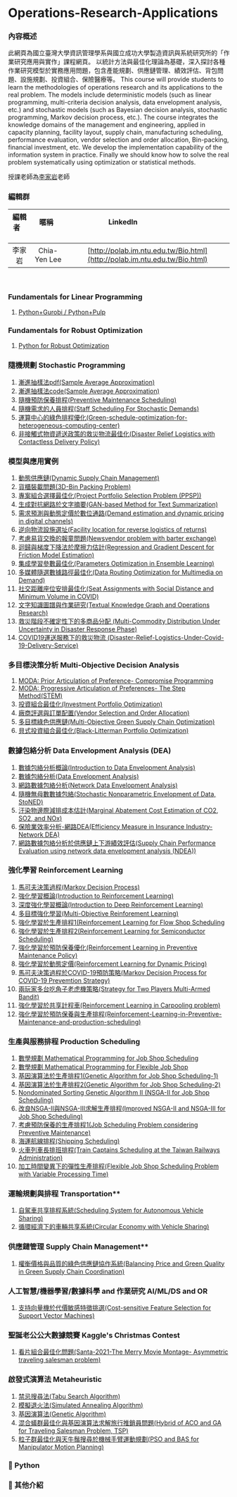 # Operations-Research-Applications

### **內容概述**

此網頁為國立臺灣大學資訊管理學系與國立成功大學製造資訊與系統研究所的「作業研究應用與實作」課程網頁。
以統計方法與最佳化理論為基礎，深入探討各種作業研究模型於實務應用問題，包含產能規劃、供應鏈管理、績效評估、背包問題、設施規劃、投資組合、保險醫療等。
This course will provide students to learn the methodologies of operations research and its applications to the real problem. The models include deterministic models (such as linear programming, multi-criteria decision analysis, data envelopment analysis, etc.) and stochastic models (such as Bayesian decision analysis, stochastic programming, Markov decision process, etc.). The course integrates the knowledge domains of the management and engineering, applied in capacity planning, facility layout, supply chain, manufacturing scheduling, performance evaluation, vendor selection and order allocation, Bin-packing, financial investment, etc. We develop the implementation capability of the information system in practice. Finally we should know how to solve the real problem systematically using optimization or statistical methods.

授課老師為[李家岩](http://polab.im.ntu.edu.tw/Bio.html)老師  

### **編輯群**    

| 編輯者       |    暱稱         |                      LinkedIn                                                            |
| :-----------:|:-----------:    |:---------------------------------------------------------------------------------------: |
| 李家岩       | Chia-Yen Lee    | [http://polab.im.ntu.edu.tw/Bio.html](http://polab.im.ntu.edu.tw/Bio.html)     
   

### **Fundamentals for Linear Programming** 
1. [Python+Gurobi / Python+Pulp](https://github.com/PO-LAB/Python-Gurobi-Pulp)

### **Fundamentals for Robust Optimization** 
1. [Python for Robust Optimization](https://github.com/cu2189191862/robust-model)

### **隨機規劃 Stochastic Programming** 
1. [漸進抽樣法pdf(Sample Average Approximation)](https://github.com/bmw2142/Stochastic-Programming/blob/master/Approximation%20and%20Sampling%20Method.pdf)
2. [漸進抽樣法code(Sample Average Approximation)](https://github.com/bmw2142/Stochastic-Programming/blob/master/Approximation%20and%20Sampling.ipynb)
3. [隨機預防保養排程(Preventive Maintenance Scheduling)](https://github.com/cu2189191862/ORA_final/blob/main/readme.pdf)
4. [隨機需求的人員排程(Staff Scheduling For Stochastic Demands)](https://s3131212.github.io/Staff-Scheduling-For-Stochastic-Demands/)
5. [運算中心的綠色排程優化(Green-schedule-optimization-for-heterogeneous-computing-center)](https://github.com/Bro-Chen-beep/Green-schedule-optimization-for-heterogeneous-computing-center)
6. [非接觸式物資遞送政策的救災物流最佳化(Disaster Relief Logistics with Contactless Delivery Policy)](https://github.com/Nana2929/ORA-modrl)

### **模型與應用實例**   
1. [動態供應鏈(Dynamic Supply Chain Management)](https://github.com/peng1055/Dynamic-Supply-Chain)
2. [貨櫃裝載問題(3D-Bin Packing Problem)](https://github.com/dasvision0212/3D-Bin-Packing-Problem-with-BRKGA)
3. [專案組合選擇最佳化(Project Portfolio Selection Problem (PPSP))](https://github.com/boboru/project_portfolio_selection_problem)
4. [生成對抗網路於文字摘要(GAN-based Method for Text Summarization)](https://github.com/lopeterlo/ORA_final)
5. [需求預測與動態定價於數位通路(Demand estimation and dynamic pricing in digital channels)](https://github.com/tingshan2859880/Operations-Research-Applications)
6. [逆向物流設施選址(Facility location for reverse logistics of returns)](https://github.com/HsiehYiJung/Applying-genetic-algorithm-to-the-problem-of-reverse-logistics-of-returns)
7. [考慮易貨交換的報童問題(Newsvendor problem with barter exchange)](https://github.com/shihzhibin/Operations-Research-Applications-and-Implementation)
8. [迴歸與梯度下降法於摩擦力估計(Regression and Gradient Descent for Friction Model Estimation)](https://github.com/effylee1006/Multiple-Linear-Regression-by-using-Gradient-Descent/blob/main/README.md)
9. [集成學習參數最佳化(Parameters Optimization in Ensemble Learning)](https://github.com/KevinLu43/ORAProject)
10. [多媒體隨選數據路徑最佳化(Data Routing Optimization for Multimedia on Demand)](https://github.com/Chiyu1999/MOD-optimal-data-routing-/blob/main/README.pdf)
11. [社交距離座位安排最佳化(Seat Assignments with Social Distance and Minimum Volume in COVID)](https://github.com/KaichiHuang/Seat-Assignments-With-Social-Distance-And-Minimum-Volume)
12. [文字知識圖譜與作業研究(Textual Knowledge Graph and Operations Research)](https://github.com/ZHIYAO1219/ORA_KG)
13. [救災階段不確定性下的多商品分配 (Multi-Commodity Distribution Under Uncertainty in Disaster Response Phase)](https://github.com/cxap871210/2023_ORA_TeamB)
14. [COVID19運送服務下的救災物流 (Disaster-Relief-Logistics-Under-Covid-19-Delivery-Service)](https://github.com/a868111817/Disaster-Relief-Logistics-Under-Covid-19-Delivery-Service)

### **多目標決策分析 Multi-Objective Decision Analysis** 
1. [MODA: Prior Articulation of Preference- Compromise Programming](https://github.com/Hoshey/Multi-Objective_Decision_Analysis_MODA_Prior_Articulation_of_Preferences_simple_tutorial)
2. [MODA: Progressive Articulation of Preferences- The Step Method(STEM)](https://github.com/rgib37190/Operating-System)
3. [投資組合最佳化(Investment Portfolio Optimization)](https://github.com/Ming-Xuan/GalaxyMing)
4. [廠商評選與訂單配置(Vendor Selection and Order Allocation)](https://github.com/maharanirizki/VSOA)
5. [多目標綠色供應鏈(Multi-Objective Green Supply Chain Optimization)](https://github.com/zxcvbnm30319/OR-Final-Project)
6. [貝式投資組合最佳化(Black-Litterman Portfolio Optimization)](https://github.com/chienhanwang/Portfolio-Optimization)

### **數據包絡分析 Data Envelopment Analysis (DEA)**
1. [數據包絡分析概論(Introduction to Data Envelopment Analysis)](https://github.com/gary60405/Data-Envelopment-Analysis-Tutorial)
2. [數據包絡分析(Data Envelopment Analysis)](https://github.com/PO-LAB/Data-Envelopment-Analysis)
3. [網路數據包絡分析(Network Data Envelopment Analysis)](https://github.com/wurmen/DEA/blob/master/Network_DEA/network_dea.md)
4. [隨機無母數數據包絡(Stochastic Nonparametric Envelopment of Data, StoNED)](https://pystoned.readthedocs.io/en/latest/#)
5. [汙染物邊際減排成本估計(Marginal Abatement Cost Estimation of CO2, SO2, and NOx)](https://github.com/JaneChien-42/DSP-Estimation-of-Pollutants)
6. [保險業效率分析-網路DEA(Efficiency Measure in Insurance Industry- Network DEA)](https://github.com/wuyentung/ORA_final_project/blob/main/Efficiency%20Measure%20in%20Insurance%20Industry%20–%20A%20Network%20DEA%20Model.md)
7. [網路數據包絡分析於供應鏈上下游績效評估(Supply Chain Performance Evaluation using network data envelopment analysis (NDEA))](https://github.com/clins210/ORA-NDEA)

### **強化學習 Reinforcement Learning** 
1. [馬可夫決策過程(Markov Decision Process)](https://github.com/tyler8812/Markovian-Decision-Process)
2. [強化學習概論(Introduction to Reinforcement Learning)](https://github.com/TzuYuOu/Reinforcement-Learning-Introduction)
3. [深度強化學習概論(Introduction to Deep Reinforcement Learning)](https://github.com/ITingHung/Introduction-to-Deep-Reinforcement-Learning)
4. [多目標強化學習(Multi-Objective Reinforement Learning)](https://github.com/kevin880987/Multi-Objective-Reinforement-Learning)
5. [強化學習於生產排程1(Reinforcement Learning for Flow Shop Scheduling](https://github.com/wurmen/Flow-Shop-Scheduling-Based-On-Reinforcement-Learning-Algorithm)
6. [強化學習於生產排程2(Reinforcement Learning for Semiconductor Scheduling)](https://github.com/yuwen-teng/ORA/tree/master)
7. [強化學習於預防保養優化(Reinforcement Learning in Preventive Maintenance Policy)](https://github.com/jerryshen1216/ORA_Project_RL_PM)
8. [強化學習於動態定價(Reinforcement Learning for Dynamic Pricing)](https://gist.github.com/yunchiapig/83da49fec4d4657f3113d2561fcdf1a4)
9. [馬可夫決策過程於COVID-19預防策略(Markov Decision Process for COVID-19 Prevemtion Strategy)](https://github.com/ShuHuei/ORA_finalproject)
10. [兩玩家多台吃角子老虎機策略(Strategy for Two Players Multi-Armed Bandit)](https://github.com/visitorckw/Strategy-for-Two-Players-Multi-Armed-Bandit)
11. [強化學習於共享計程車(Reinforcement Learning in Carpooling problem)](https://github.com/Hamu111268/ORA_final_project)
12. [強化學習於預防保養與生產排程(Reinforcement-Learning-in-Preventive-Maintenance-and-production-scheduling)](https://github.com/IKai-Lai/Reinforcement-Learning-in-Preventive-Maintenance-and-Production-Scheduling/tree/main)

### **生產與服務排程 Production Scheduling**
1. [數學規劃 Mathematical Programming for Job Shop Scheduling](https://github.com/KevinLu43/JSP-by-using-Mathematical-Programming-in-Python/blob/master/Job%20shop%20scheduling%20problem.md)
2. [數學規劃 Mathematical Programming for Flexible Job Shop](https://github.com/KevinLu43/JSP-by-using-Mathematical-Programming-in-Python/blob/master/Flexible%20Job%20Shop%20Problem.md)
3. [基因演算法於生產排程1(Genetic Algorithm for Job Shop Scheduling-1)](https://github.com/wurmen/Genetic-Algorithm-for-Job-Shop-Scheduling-and-NSGA-II/blob/master/implementation%20with%20python/GA-jobshop/GA_For_Jobshop.md)
4. [基因演算法於生產排程2(Genetic Algorithm for Job Shop Scheduling-2)](https://github.com/PO-LAB/Intelligent-Manufacturing-Systems/blob/master/GA_Application_Job_Shop_Problem/JSP.md)
5. [Nondominated Sorting Genetic Algorithm II (NSGA-II for Job Shop Scheduling)](https://github.com/wurmen/Genetic-Algorithm-for-Job-Shop-Scheduling-and-NSGA-II/blob/master/introduction/NSGA-II/NSGA-II.md)
6. [改良NSGA-II與NSGA-III求解生產排程(Improved NSGA-II and NSGA-III for Job Shop Scheduling)](https://github.com/LeoJacan/Improved-NSGA-II-and-NSGA-III-for-Job-Shop-Scheduling)
7. [考慮預防保養的生產排程1(Job Scheduling Problem considering Preventive Maintenance)](https://github.com/Janeliao123/Job-scheduling-problem-considering-PM/blob/main/job_scheduling_problem_considering_preventive_maintenance.md)
8. [海運航線排程(Shipping Scheduling)](https://github.com/OliveLake/Optimization-of-Shipping-Schedulling-of-ACO/blob/master/Optimization%20of%20Shipping%20Schedulling%20of%20ACO.md)
9. [火車列車長排班排程(Train Captains Scheduling at the Taiwan Railways Administration)](https://github.com/Botang-l/ORA_Project)
10. [加工時間變異下的彈性生產排程(Flexible Job Shop Scheduling Problem with Variable Processing Time)](https://github.com/WWFUG/Flexible-Job-Shop-Scheduling-Problem-with-Variable-Processing-Time)

### 運輸規劃與排程 Transportation**
1. [自駕車共享排程系統(Scheduling System for Autonomous Vehicle Sharing)](https://github.com/jeffery881001/ORA-project-vehicle-sharing/tree/main)
2. [循環經濟下的車輛共享系統(Circular Economy with Vehicle Sharing)](https://github.com/forward-jt/Vehicle-Sharing)

### 供應鏈管理 Supply Chain Management**
1. [權衡價格與品質的綠色供應鏈協作系統(Balancing Price and Green Quality in Green Supply Chain Coordination)](https://github.com/henryhuang920712/Green-Supply-Chain-Coordination)

### **人工智慧/機器學習/數據科學 and 作業研究 AI/ML/DS and OR**
1. [支持向量機於代價敏感特徵挑選(Cost-sensitive Feature Selection for Support Vector Machines)](https://github.com/Peng-Jen/Cost-sensitive-Feature-Selection-for-Support-Vector-Machines)

### **聖誕老公公大數據競賽 Kaggle's Christmas Contest**
1. [看片組合最佳化問題(Santa-2021-The Merry Movie Montage- Asymmetric traveling salesman problem)](https://github.com/OldGoose/ORA-Project-Santa-2021---The-Merry-Movie-Montage)

### **啟發式演算法 Metaheuristic** 
1. [禁忌搜尋法(Tabu Search Algorithm)](https://github.com/PO-LAB/Intelligent-Manufacturing-Systems/blob/master/Tabu_Algorithm/Tabu_Algorithm.md)
2. [模擬退火法(Simulated Annealing Algorithm)](https://github.com/PO-LAB/Intelligent-Manufacturing-Systems/blob/master/Simulated_Annealing_Algorithm/Simulated_Annealing_Algorithm.md)
3. [基因演算法(Genetic Algorithm)](https://github.com/PO-LAB/Intelligent-Manufacturing-Systems/blob/master/Genetic_Algorithm/Genetic_Algorithm.md)
4. [混合蟻群最佳化與基因演算法求解旅行推銷員問題(Hybrid of ACO and GA for Traveling Salesman Problem, TSP)](https://github.com/OliveLake/Optimization-of-Shipping-Schedulling-of-ACO/blob/master/Optimization%20of%20Shipping%20Schedulling%20of%20ACO.md)
5. [粒子群最佳化與天牛鬚搜尋於機械手臂運動規劃(PSO and BAS for Manipulator Motion Planning)](https://github.com/chiehwun/2021-NCKU_ORA/blob/main/README.md)


### **:pushpin: Python**
### **:triangular_flag_on_post: 其他介紹**

